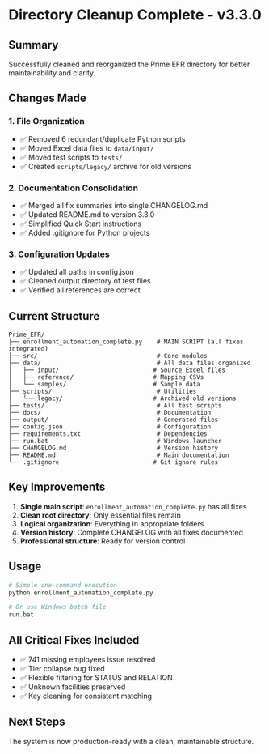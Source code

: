 # Directory Cleanup Complete - v3.3.0

## Summary
Successfully cleaned and reorganized the Prime EFR directory for better maintainability and clarity.

## Changes Made

### 1. **File Organization**
- ✅ Removed 6 redundant/duplicate Python scripts
- ✅ Moved Excel data files to `data/input/`
- ✅ Moved test scripts to `tests/`
- ✅ Created `scripts/legacy/` archive for old versions

### 2. **Documentation Consolidation**
- ✅ Merged all fix summaries into single CHANGELOG.md
- ✅ Updated README.md to version 3.3.0
- ✅ Simplified Quick Start instructions
- ✅ Added .gitignore for Python projects

### 3. **Configuration Updates**
- ✅ Updated all paths in config.json
- ✅ Cleaned output directory of test files
- ✅ Verified all references are correct

## Current Structure
```
Prime_EFR/
├── enrollment_automation_complete.py    # MAIN SCRIPT (all fixes integrated)
├── src/                                 # Core modules
├── data/                                # All data files organized
│   ├── input/                          # Source Excel files
│   ├── reference/                      # Mapping CSVs
│   └── samples/                        # Sample data
├── scripts/                             # Utilities
│   └── legacy/                         # Archived old versions
├── tests/                               # All test scripts
├── docs/                                # Documentation
├── output/                              # Generated files
├── config.json                          # Configuration
├── requirements.txt                     # Dependencies
├── run.bat                              # Windows launcher
├── CHANGELOG.md                         # Version history
├── README.md                            # Main documentation
└── .gitignore                          # Git ignore rules
```

## Key Improvements
1. **Single main script**: `enrollment_automation_complete.py` has all fixes
2. **Clean root directory**: Only essential files remain
3. **Logical organization**: Everything in appropriate folders
4. **Version history**: Complete CHANGELOG with all fixes documented
5. **Professional structure**: Ready for version control

## Usage
```bash
# Simple one-command execution
python enrollment_automation_complete.py

# Or use Windows batch file
run.bat
```

## All Critical Fixes Included
- ✅ 741 missing employees issue resolved
- ✅ Tier collapse bug fixed
- ✅ Flexible filtering for STATUS and RELATION
- ✅ Unknown facilities preserved
- ✅ Key cleaning for consistent matching

## Next Steps
The system is now production-ready with a clean, maintainable structure.